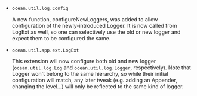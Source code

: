 * `ocean.util.log.Config`

  A new function, configureNewLoggers, was added to allow configuration of the newly-introduced Logger.
  It is now called from LogExt as well, so one can selectively use the old or new logger and expect
  them to be configured the same.

* `ocean.util.app.ext.LogExt`

  This extension will now configure both old and new logger (`ocean.util.log.Log` and
  `ocean.util.log.Logger`, respectively).
  Note that Logger won't belong to the same hierarchy, so while their initial configuration will match,
  any later tweak (e.g. adding an Appender, changing the level...) will only be reflected to the same
  kind of logger.

